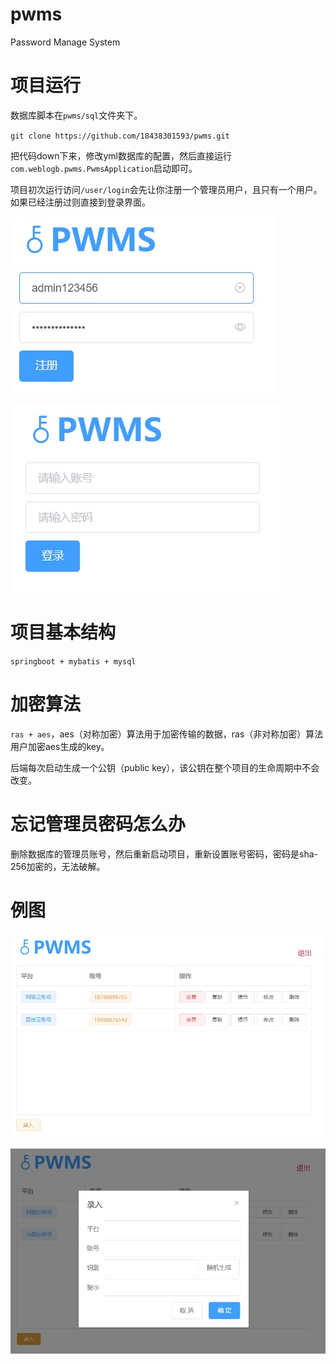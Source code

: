 # pwms
Password Manage System

# 项目运行

数据库脚本在`pwms/sql`文件夹下。

`git clone https://github.com/18438301593/pwms.git`

把代码down下来，修改yml数据库的配置，然后直接运行`com.weblogb.pwms.PwmsApplication`启动即可。

项目初次运行访问`/user/login`会先让你注册一个管理员用户，且只有一个用户。如果已经注册过则直接到登录界面。

![register](https://github.com/18438301593/pwms/blob/master/src/main/resources/static/img/register.jpg)

![register](https://github.com/18438301593/pwms/blob/master/src/main/resources/static/img/login.jpg)

# 项目基本结构
`springboot + mybatis + mysql`

# 加密算法
`ras + aes`，aes（对称加密）算法用于加密传输的数据，ras（非对称加密）算法用户加密aes生成的key。

后端每次启动生成一个公钥（public key），该公钥在整个项目的生命周期中不会改变。

# 忘记管理员密码怎么办

删除数据库的管理员账号，然后重新启动项目，重新设置账号密码，密码是sha-256加密的，无法破解。

# 例图

![register](https://github.com/18438301593/pwms/blob/master/src/main/resources/static/img/index.jpg)

![register](https://github.com/18438301593/pwms/blob/master/src/main/resources/static/img/add.jpg)
